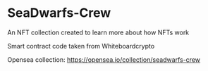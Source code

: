 # SeaDwarfs-Crew
An NFT collection created to learn more about how NFTs work

Smart contract code taken from Whiteboardcrypto

Opensea collection:
https://opensea.io/collection/seadwarfs-crew
